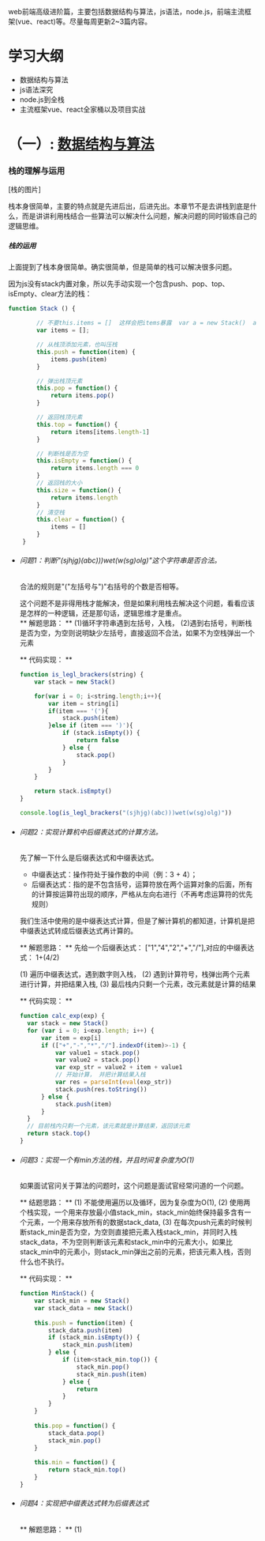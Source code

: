 
web前端高级进阶篇，主要包括数据结构与算法，js语法，node.js，前端主流框架(vue、react)等。尽量每周更新2~3篇内容。

# 学习大纲
+ 数据结构与算法
+ js语法深究
+ node.js到全栈
+ 主流框架vue、react全家桶以及项目实战

# （一）: [数据结构与算法](www.baidu,com)
### 栈的理解与运用
[栈的图片]

栈本身很简单，主要的特点就是先进后出，后进先出。本章节不是去讲栈到底是什么，而是讲讲利用栈结合一些算法可以解决什么问题，解决问题的同时锻炼自己的逻辑思维。

##### 栈的运用
上面提到了栈本身很简单。确实很简单，但是简单的栈可以解决很多问题。

因为js没有stack内置对象，所以先手动实现一个包含push、pop、top、isEmpty、clear方法的栈：
```javascript
function Stack () {

		// 不要this.items = []  这样会把items暴露  var a = new Stack()  a.items 就可以获取items了
		var items = [];

		// 从栈顶添加元素，也叫压栈
		this.push = function(item) {
			items.push(item)
		}

		// 弹出栈顶元素
		this.pop = function() {
			return items.pop()
		}

		// 返回栈顶元素
		this.top = function() {
			return items[items.length-1]
		}

		// 判断栈是否为空
		this.isEmpty = function() {
			return items.length === 0
		}
		// 返回栈的大小
		this.size = function() {
			return items.length
		}
		// 清空栈
		this.clear = function() {
			items = []
		}
	}
```


+ ###### 问题1：判断"(sjhjg)(abc)))wet(w(sg)olg)"这个字符串是否合法。

	合法的规则是"("左括号与")"右括号的个数是否相等。

	这个问题不是非得用栈才能解决，但是如果利用栈去解决这个问题，看看应该是怎样的一种逻辑，还是那句话，逻辑思维才是重点。
    <br>
    ** 解题思路： **
    (1)循环字符串遇到左括号，入栈，
    (2)遇到右括号，判断栈是否为空，为空则说明缺少左括号，直接返回不合法，如果不为空栈弹出一个元素
    
    ** 代码实现： **
    ```javascript
    function is_legl_brackers(string) {
		var stack = new Stack()

		for(var i = 0; i<string.length;i++){
			var item = string[i]
			if(item === '('){
				stack.push(item)
			}else if (item === ')'){
				if (stack.isEmpty()) {
					return false
				} else {
					stack.pop()
				}
			}
		}

		return stack.isEmpty()
	}

	console.log(is_legl_brackers("(sjhjg)(abc)))wet(w(sg)olg)"))
    ```
+ ###### 问题2：实现计算机中后缀表达式的计算方法。
	先了解一下什么是后缀表达式和中缀表达式。
    + 中缀表达式：操作符处于操作数的中间（例：3 + 4）；
    + 后缀表达式：指的是不包含括号，运算符放在两个运算对象的后面，所有的计算按运算符出现的顺序，严格从左向右进行（不再考虑运算符的优先规则）

  我们生活中使用的是中缀表达式计算，但是了解计算机的都知道，计算机是把中缀表达式转成后缀表达式再计算的。
  
  ** 解题思路： **
  先给一个后缀表达式： ["1","4","2","+","/"],对应的中缀表达式： 1+(4/2)
  
  (1) 遍历中缀表达式，遇到数字则入栈，
  (2) 遇到计算符号，栈弹出两个元素进行计算，并把结果入栈,
  (3) 最后栈内只剩一个元素，改元素就是计算的结果
  
  ** 代码实现： **
  
  ```javascript
  function calc_exp(exp) {
  	var stack = new Stack()
    for (var i = 0; i<exp.length; i++) {
    	var item = exp[i]
    	if (["+","-","*","/"].indexOf(item)>-1) {
        	var value1 = stack.pop()
            var value2 = stack.pop()
            var exp_str = value2 + item + value1
            // 开始计算， 并把计算结果入栈
            var res = parseInt(eval(exp_str))
            stack.push(res.toString())
        } else {
        	stack.push(item)
        }
    }
    // 目前栈内只剩一个元素，该元素就是计算结果，返回该元素
    return stack.top()
  }
  ```
+ ###### 问题3：实现一个有min方法的栈，并且时间复杂度为O(1)
	
    如果面试官问关于算法的问题时，这个问题是面试官经常问道的一个问题。
    
    ** 结题思路： **
    (1) 不能使用遍历以及循环，因为复杂度为O(1),
    (2) 使用两个栈实现，一个用来存放最小值stack_min，stack_min始终保持最多含有一个元素，一个用来存放所有的数据stack_data,
    (3) 在每次push元素的时候判断stack_min是否为空，为空则直接把元素入栈stack_min，并同时入栈stack_data，不为空则判断该元素和stack_min中的元素大小，如果比stack_min中的元素小，则stack_min弹出之前的元素，把该元素入栈，否则什么也不执行。
    
    ** 代码实现： **
    ```javascript
    function MinStack() {
    	var stack_min = new Stack()
        var stack_data = new Stack()
        
        this.push = function(item) {
        	stack_data.push(item)
        	if (stack_min.isEmpty()) {
            	stack_min.push(item)
            } else {
            	if (item<stack_min.top()) {
                	stack_min.pop()
                    stack_min.push(item)
                } else {
                	return
                }
            }
        }
        
        this.pop = function() {
        	stack_data.pop()
            stack_min.pop()
        }
        
        this.min = function() {
        	return stack_min.top()
        }
    }
    ```
  
+ ###### 问题4：实现把中缀表达式转为后缀表达式

	** 解题思路： **
    (1) 